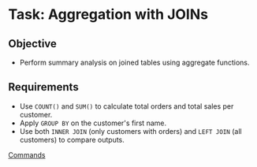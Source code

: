 # Task: Aggregation with JOINs

## Objective
- Perform summary analysis on joined tables using aggregate functions.

## Requirements
- Use `COUNT()` and `SUM()` to calculate total orders and total sales per customer.
- Apply `GROUP BY` on the customer's first name.
- Use both `INNER JOIN` (only customers with orders) and `LEFT JOIN` (all customers) to compare outputs.

[Commands](./commands.txt)